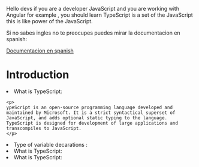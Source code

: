  Hello devs if you are a developer JavaScript and you are working with Angular
 for example ,  you should learn TypeScript is a set of the JavaScript this is like power of the JavaScript.

  Si no sabes ingles no te preocupes puedes mirar la documentacion en spanish: 
  
  [Documentacion en spanish](#)

   
   <H1> Introduction </h1>
   
   <li>What is TypeScript:</li>
    
    <p>
    ypeScript is an open-source programming language developed and maintained by Microsoft. It is a strict syntactical superset of JavaScript, and adds optional static typing to the language. TypeScript is designed for development of large applications and transcompiles to JavaScript.
    </p>
   
   
   <li>Type of variable  decarations :</li>
   <li>What is TypeScript:</li>
   <li>What is TypeScript:</li>

